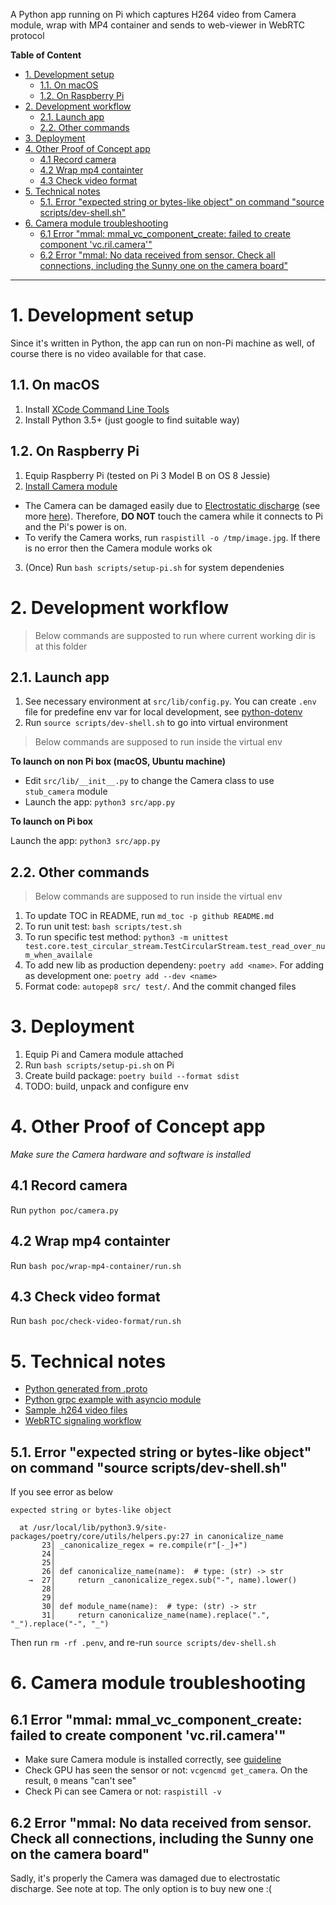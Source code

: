 A Python app running on Pi which captures H264 video from Camera module, wrap with MP4 container and sends to web-viewer in WebRTC protocol

**Table of Content**

<!--TOC-->

- [1. Development setup](#1-development-setup)
  - [1.1. On macOS](#11-on-macos)
  - [1.2. On Raspberry Pi](#12-on-raspberry-pi)
- [2. Development workflow](#2-development-workflow)
  - [2.1. Launch app](#21-launch-app)
  - [2.2. Other commands](#22-other-commands)
- [3. Deployment](#3-deployment)
- [4. Other Proof of Concept app](#4-other-proof-of-concept-app)
  - [4.1 Record camera](#41-record-camera)
  - [4.2 Wrap mp4 containter](#42-wrap-mp4-containter)
  - [4.3 Check video format](#43-check-video-format)
- [5. Technical notes](#5-technical-notes)
  - [5.1. Error "expected string or bytes-like object" on command "source scripts/dev-shell.sh"](#51-error-expected-string-or-bytes-like-object-on-command-source-scriptsdev-shellsh)
- [6. Camera module troubleshooting](#6-camera-module-troubleshooting)
  - [6.1 Error "mmal: mmal_vc_component_create: failed to create component 'vc.ril.camera'"](#61-error-mmal-mmal_vc_component_create-failed-to-create-component-vcrilcamera)
  - [6.2 Error "mmal: No data received from sensor. Check all connections, including the Sunny one on the camera board"](#62-error-mmal-no-data-received-from-sensor-check-all-connections-including-the-sunny-one-on-the-camera-board)

<!--TOC-->

---

# 1. Development setup 

Since it's written in Python, the app can run on non-Pi machine as well, of course there is no video available for that case.

## 1.1. On macOS

1. Install [XCode Command Line Tools](https://developer.apple.com/xcode/resources/)
1. Install Python 3.5+ (just google to find suitable way)

## 1.2. On Raspberry Pi

1. Equip Raspberry Pi (tested on Pi 3 Model B on OS 8 Jessie)
1. [Install Camera module](https://projects.raspberrypi.org/en/projects/getting-started-with-picamera)
  - The Camera can be damaged easily due to [Electrostatic discharge](https://en.wikipedia.org/wiki/Electrostatic_discharge) (see more [here](https://raspberrypi.stackexchange.com/questions/12265/how-to-protect-rpi-camera-from-esd)). Therefore, **DO NOT** touch the camera while it connects to Pi and the Pi's power is on.
  - To verify the Camera works, run `raspistill -o /tmp/image.jpg`. If there is no error then the Camera module works ok

3. (Once) Run `bash scripts/setup-pi.sh` for system dependenies

# 2. Development workflow

> Below commands are supposted to run where current working dir is at this folder

## 2.1. Launch app

1. See necessary environment at `src/lib/config.py`. You can create `.env` file for predefine env var for local development, see [python-dotenv](https://pypi.org/project/python-dotenv/)
1. Run `source scripts/dev-shell.sh` to go into virtual environment

> Below commands are supposed to run inside the virtual env

**To launch on non Pi box (macOS, Ubuntu machine)**

- Edit `src/lib/__init__.py` to change the Camera class to use `stub_camera` module 
- Launch the app: `python3 src/app.py`

**To launch on Pi box**

Launch the app: `python3 src/app.py`

## 2.2. Other commands

> Below commands are supposed to run inside the virtual env

1. To update TOC in README, run `md_toc -p github README.md`
1. To run unit test: `bash scripts/test.sh`
1. To run specific test method: `python3 -m unittest test.core.test_circular_stream.TestCircularStream.test_read_over_num_when_availale`
1. To add new lib as production dependeny: `poetry add <name>`. For adding as development one: `poetry add --dev <name>`
1. Format code: `autopep8 src/ test/`. And the commit changed files

# 3. Deployment

1. Equip Pi and Camera module attached
1. Run `bash scripts/setup-pi.sh` on Pi
1. Create build package: `poetry build --format sdist`
1. TODO: build, unpack and configure env

# 4. Other Proof of Concept app

*Make sure the Camera hardware and software is installed*

## 4.1 Record camera

Run `python poc/camera.py`

## 4.2 Wrap mp4 containter

Run `bash poc/wrap-mp4-container/run.sh`

## 4.3 Check video format

Run `bash poc/check-video-format/run.sh`

# 5. Technical notes

- [Python generated from .proto](https://developers.google.com/protocol-buffers/docs/reference/python-generated)
- [Python grpc example with asyncio module](https://github.com/grpc/grpc/blob/master/examples/python/route_guide/asyncio_route_guide_client.py)
- [Sample .h264 video files](https://www.fastvdo.com/H.264.html)
- [WebRTC signaling workflow](https://developer.mozilla.org/en-US/docs/Web/API/WebRTC_API/Signaling_and_video_calling)

## 5.1. Error "expected string or bytes-like object" on command "source scripts/dev-shell.sh"

If you see error as below

```
expected string or bytes-like object

  at /usr/local/lib/python3.9/site-packages/poetry/core/utils/helpers.py:27 in canonicalize_name
       23│ _canonicalize_regex = re.compile(r"[-_]+")
       24│
       25│
       26│ def canonicalize_name(name):  # type: (str) -> str
    →  27│     return _canonicalize_regex.sub("-", name).lower()
       28│
       29│
       30│ def module_name(name):  # type: (str) -> str
       31│     return canonicalize_name(name).replace(".", "_").replace("-", "_")
```

Then run `rm -rf .penv`, and re-run `source scripts/dev-shell.sh`

# 6. Camera module troubleshooting

## 6.1 Error "mmal: mmal_vc_component_create: failed to create component 'vc.ril.camera'"

- Make sure Camera module is installed correctly, see [guideline](https://www.youtube.com/watch?v=GImeVqHQzsE)
- Check GPU has seen the sensor or not: `vcgencmd get_camera`. On the result, `0` means "can't see"
- Check Pi can see Camera or not: `raspistill -v `

## 6.2 Error "mmal: No data received from sensor. Check all connections, including the Sunny one on the camera board"

Sadly, it's properly the Camera was damaged due to electrostatic discharge. See note at top. The only option is to buy new one :(

